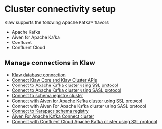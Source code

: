 # Cluster connectivity setup

Klaw supports the following Apache Kafka® flavors:

- Apache Kafka
- Aiven for Apache Kafka
- Confluent
- Confluent Cloud

## Manage connections in Klaw

- [Klaw database connection](klaw-db-connection.md)
- [Connect Klaw Core and Klaw Cluster APIs](klaw-core-with-clusterapi.md)
- [Connect to Apache Kafka cluster using SSL protocol](kafka-cluster-ssl-protocol.md)
- [Connect to Apache Kafka cluster using SASL protocol](kafka-cluster-sasl-protocol.md)
- [Connect to schema registry cluster](sr-cluster-ssl-protocol.md)
- [Connect with Aiven for Apache Kafka cluster using SSL protocol](aiven-kafka-cluster-ssl-protocol.md)
- [Connect with Aiven For Apache Kafka cluster using SASL protocol](aiven-kafka-cluster-sasl-protocol.md)
- [Connect to Karapace schema registry](aiven-karapace-cluster-ssl-protocol.md)
- [Aiven For Apache Kafka Connect cluster](aiven-kafka-connect-cluster-ssl-protocol.md)
- [Connect with Confluent Cloud Apache Kafka cluster using SSL protocol](confluent-cloud-kafka-cluster-ssl-protocol.md)
